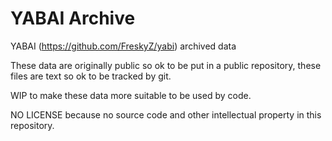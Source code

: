 # YABAI Archive

YABAI (https://github.com/FreskyZ/yabi) archived data


These data are originally public so ok to be put in a public repository, these files are text so ok to be tracked by git.


WIP to make these data more suitable to be used by code.


NO LICENSE because no source code and other intellectual property in this repository.

